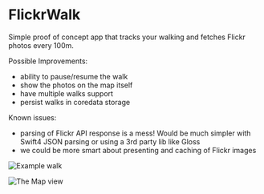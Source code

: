 # FlickrWalk

Simple proof of concept app that tracks your walking and fetches Flickr photos every 100m.

Possible Improvements:

- ability to pause/resume the walk
- show the photos on the map itself
- have multiple walks support
- persist walks in coredata storage

Known issues:

- parsing of Flickr API response is a mess! Would be much simpler with Swift4 JSON parsing or using a 3rd party lib like Gloss
- we could be more smart about presenting and caching of Flickr images

![Example walk](https://www.dropbox.com/s/e8ebdklywegl2h7/Screenshot%202017-07-24%2010.20.29.png?dl=1)

![The Map view](https://www.dropbox.com/s/k0xi8gno1qvj1m3/Screenshot%202017-07-24%2010.20.36.png?dl=1)
